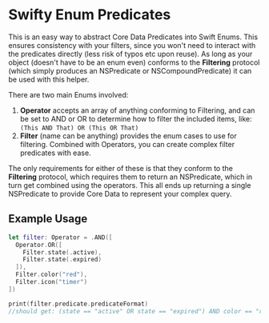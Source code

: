 # Swifty Enum Predicates
This is an easy way to abstract Core Data Predicates into Swift Enums. This ensures consistency with your filters, since you won't need to interact with the predicates directly (less risk of typos etc upon reuse). As long as your object (doesn't have to be an enum even) conforms to the **Filtering** protocol (which simply produces an NSPredicate or NSCompoundPredicate) it can be used with this helper. 

There are two main Enums involved:

1. **Operator** accepts an array of anything conforming to Filtering, and can be set to AND or OR to determine how to filter the included items, like: ```(This AND That) OR (This OR That)```
2. **Filter** (name can be anything) provides the enum cases to use for filtering. Combined with Operators, you can create complex filter predicates with ease.  

The only requirements for either of these is that they conform to the **Filtering** protocol, which requires them to return an NSPredicate, which in turn get combined using the operators. This all ends up returning a single NSPredicate to provide Core Data to represent your complex query.

## Example Usage
```swift
let filter: Operator = .AND([
  Operator.OR([
    Filter.state(.active),
    Filter.state(.expired)
  ]),
  Filter.color("red"),
  Filter.icon("timer")
])

print(filter.predicate.predicateFormat)
//should get: (state == "active" OR state == "expired") AND color == "red" AND icon == "timer"
```
